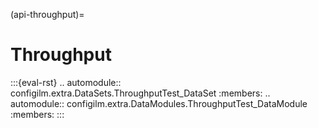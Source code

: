 (api-throughput)=
# Throughput

:::{eval-rst}
.. automodule:: configilm.extra.DataSets.ThroughputTest_DataSet
    :members:
.. automodule:: configilm.extra.DataModules.ThroughputTest_DataModule
    :members:
:::

